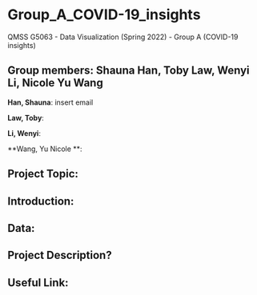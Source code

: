 # Group_A_COVID-19_insights
QMSS G5063 - Data Visualization (Spring 2022) - Group A (COVID-19 insights)

## Group members: Shauna Han, Toby Law, Wenyi Li, Nicole Yu Wang

**Han, Shauna**: insert email

**Law, Toby**: 

**Li, Wenyi**: 

**Wang, Yu Nicole **:

## Project Topic: 

## Introduction:

## Data:

## Project Description? 

## Useful Link:
